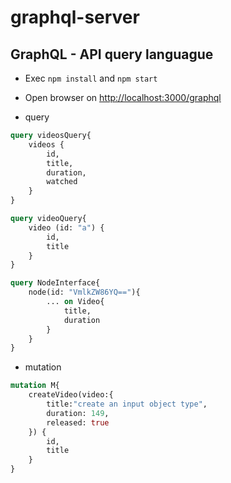 # graphql-server

## GraphQL - API query languague

* Exec `npm install` and `npm start`
* Open browser on <http://localhost:3000/graphql>

* query
```graphql
query videosQuery{
	videos {
		id,
		title,
		duration,
		watched
	}
}

query videoQuery{
	video (id: "a") {
		id,
		title
	}
}

query NodeInterface{
	node(id: "VmlkZW86YQ=="){
		... on Video{
			title,
			duration
		}
	}
}
```

* mutation
```graphql
mutation M{
	createVideo(video:{
		title:"create an input object type", 
		duration: 149, 
		released: true
	}) {
		id,
		title
	}
}
```
